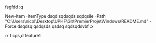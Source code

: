 fsgfdd
:q

New-Item -ItemType dsqd
sqdsqds
sqdqsile -Path "C:\Users\nicol\Desktop\UPHF\Git\PremierProjetWindows\README.md" -Force
dsqdsq
qsdqsds
qsdsq
sqdsqdsvbf
:x












:x
f
cps,d
feature1
